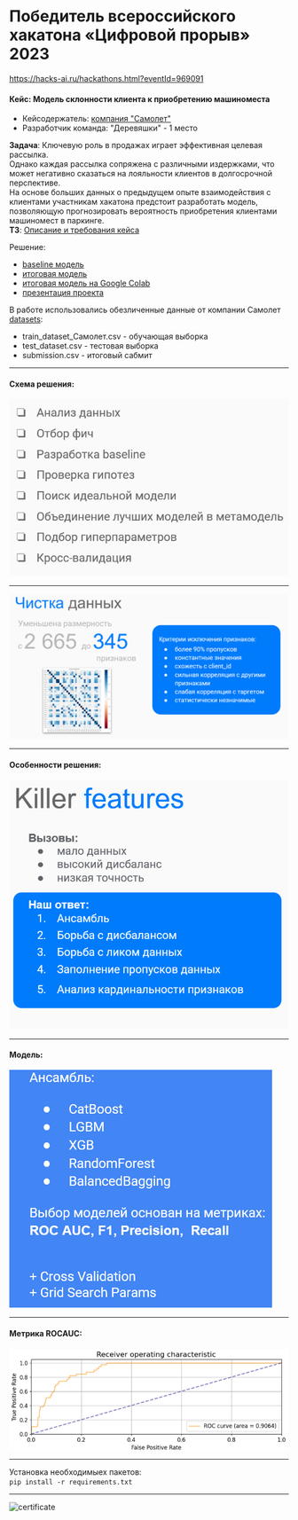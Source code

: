 # Победитель всероссийского хакатона «Цифровой прорыв» 2023
https://hacks-ai.ru/hackathons.html?eventId=969091

#### Кейс: Модель склонности клиента к приобретению машиноместа
- Кейсодержатель: [компания "Самолет"](https://samolet.ru/)
- Разработчик команда: "Деревяшки" - 1 место

**Задача**:
Ключевую роль в продажах играет эффективная целевая рассылка.   
Однако каждая рассылка сопряжена с различными издержками, что может негативно сказаться на лояльности клиентов в долгосрочной перспективе.  
На основе больших данных о предыдущем опыте взаимодействия с клиентами участникам хакатона предстоит разработать модель, позволяющую прогнозировать вероятность приобретения клиентами машиномест в паркинге.  
**ТЗ**: [Описание и требования кейса](ТЗ_Самолет.pdf)

Решение:
- [baseline модель](model/baseline.ipynb) 
- [итоговая модель](model/model.ipynb) 
- [итоговая модель на Google Colab](https://colab.research.google.com/drive/13e8LeWvUznXma6zbsgrzqGHe3yruNwcq#scrollTo=k_gOBHg-YryQ)
- [презентация проекта](Презентация_Деревяшки_Хакатон_2023.pptx)


В работе использовались обезличенные данные от компании Самолет [datasets](datasets): 
- train_dataset_Самолет.csv - обучающая выборка 
- test_dataset.csv - тестовая выборка
- submission.csv - итоговый сабмит 

***
#### Схема решения:  
![plan](media/plan_2.png)

***
![clear_dataset](media/clear_dataset.png)
***
#### Особенности решения:  
![killer_features](media/killer_features.png)
***
#### Модель:  
![ensemble](media/ensemble.png)
***
#### Метрика ROCAUC:
![ROCAUC](media/ROCAUC.png) 


***

Установка необходимыех пакетов:  
```pip install -r requirements.txt``` 


***
![certificate](media/certificate.jpg)
